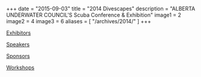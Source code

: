 +++
date        = "2015-09-03"
title       = "2014 Divescapes"
description = "ALBERTA UNDERWATER COUNCIL'S Scuba Conference & Exhibition"
image1 = 2
image2 = 4
image3 = 6
aliases = [
  "/archives/2014/"
]
+++

[Exhibitors](/archives/2014/exhibitors/)

[Speakers](/archives/2014/speakers/)

[Sponsors](/archives/2014/sponsors/)

[Workshops](/archives/2014/workshops/)
